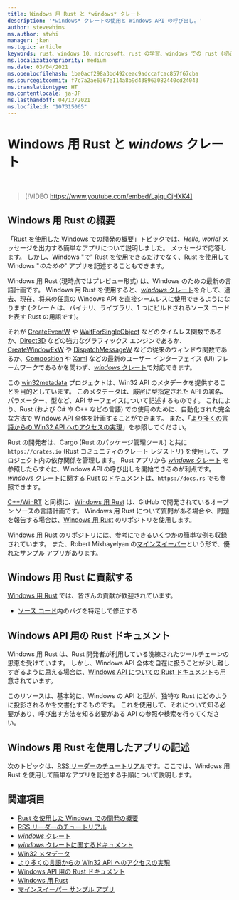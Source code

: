 ```yaml
---
title: Windows 用 Rust と *windows* クレート
description: '*windows* クレートの使用と Windows API の呼び出し。'
author: stevewhims
ms.author: stwhi
manager: jken
ms.topic: article
keywords: rust、windows 10、microsoft、rust の学習、windows での rust (初心者向け)、vs code を使用した rust、windows 用の rust
ms.localizationpriority: medium
ms.date: 03/04/2021
ms.openlocfilehash: 1ba0acf298a3bd492ceac9adccafcac857f67cba
ms.sourcegitcommit: f7c7a2ae6367e114a8b9d438963082440cd24043
ms.translationtype: HT
ms.contentlocale: ja-JP
ms.lasthandoff: 04/13/2021
ms.locfileid: "107315065"
---
```

# <a name="rust-for-windows-and-the-windows-crate"></a>Windows 用 Rust と *windows* クレート

&nbsp;
> [!VIDEO https://www.youtube.com/embed/LajquCjHXK4]

## <a name="introducing-rust-for-windows"></a>Windows 用 Rust の概要

「[Rust を使用した Windows での開発の概要](overview.md)」トピックでは、*Hello, world!* メッセージを出力する簡単なアプリについて説明しました。 メッセージで応答します。 しかし、Windows "*で*" Rust を使用できるだけでなく、Rust を使用して Windows "*のための*" アプリを記述することもできます。

Windows 用 Rust (現時点ではプレビュー形式) は、Windows のための最新の言語計画です。 Windows 用 Rust を使用すると、[*windows* クレート](https://crates.io/crates/windows)を介して、過去、現在、将来の任意の Windows API を直接シームレスに使用できるようになります (*クレート* は、バイナリ、ライブラリ、1 つにビルドされるソース コードを表す Rust の用語です)。

それが [CreateEventW](/windows/win32/api/synchapi/nf-synchapi-createeventw) や [WaitForSingleObject](/windows/win32/api/synchapi/nf-synchapi-waitforsingleobject) などのタイムレス関数であるか、[Direct3D](/windows/win32/direct3d12/directx-12-programming-guide) などの強力なグラフィックス エンジンであるか、[CreateWindowExW](/windows/win32/api/winuser/nf-winuser-createwindowexw) や [DispatchMessageW](/windows/win32/api/winuser/nf-winuser-dispatchmessagew) などの従来のウィンドウ関数であるか、[Composition](/uwp/api/windows.ui.composition) や [Xaml](/uwp/api/windows.ui.xaml) などの最新のユーザー インターフェイス (UI) フレームワークであるかを問わず、[*windows* クレート](https://crates.io/crates/windows)で対応できます。

この [win32metadata](https://github.com/microsoft/win32metadata) プロジェクトは、Win32 API のメタデータを提供することを目的としています。 このメタデータは、厳密に型指定された API の署名、パラメーター、型など、API サーフェイスについて記述するものです。 これにより、Rust (および C# や C++ などの言語) での使用のために、自動化された完全な方法で Windows API 全体を計画することができます。 また、「[より多くの言語からの Win32 API へのアクセスの実現](https://blogs.windows.com/windowsdeveloper/2021/01/21/making-win32-apis-more-accessible-to-more-languages/)」を参照してください。

Rust の開発者は、Cargo (Rust のパッケージ管理ツール) と共に `https://crates.io` (Rust コミュニティのクレート レジストリ) を使用して、プロジェクト内の依存関係を管理します。 Rust アプリから [*windows* クレート](https://crates.io/crates/windows) を参照したらすぐに、Windows API の呼び出しを開始できるのが利点です。 [*windows* クレートに関する Rust のドキュメント](https://docs.rs/windows/0.3.1/windows/)は、`https://docs.rs` でも参照できます。

[C++/WinRT](/windows/uwp/cpp-and-winrt-apis/) と同様に、[Windows 用 Rust](https://github.com/microsoft/windows-rs) は、GitHub で開発されているオープン ソースの言語計画です。 Windows 用 Rust について質問がある場合や、問題を報告する場合は、[Windows 用 Rust](https://github.com/microsoft/windows-rs) のリポジトリを使用します。

Windows 用 Rust のリポジトリには、参考にできる[いくつかの簡単な例](https://github.com/microsoft/windows-rs/tree/master/examples)も収録されています。 また、Robert Mikhayelyan の[マインスイーパー](https://github.com/robmikh/minesweeper-rs)という形で、優れたサンプル アプリがあります。

## <a name="contribute-to-rust-for-windows"></a>Windows 用 Rust に貢献する

[Windows 用 Rust](https://github.com/microsoft/windows-rs) では、皆さんの貢献が歓迎されています。

* [ソース コード](https://github.com/microsoft/windows-rs/tree/master/src)内のバグを特定して修正する

## <a name="rust-documentation-for-the-windows-api"></a>Windows API 用の Rust ドキュメント

Windows 用 Rust は、Rust 開発者が利用している洗練されたツールチェーンの恩恵を受けています。 しかし、Windows API 全体を自在に扱うことが少し難しすぎるように思える場合は、[Windows API についての Rust ドキュメント](https://microsoft.github.io/windows-docs-rs/doc/bindings/Windows/)も用意されています。

このリソースは、基本的に、Windows の API と型が、独特な Rust にどのように投影されるかを文書化するものです。 これを使用して、それについて知る必要があり、呼び出す方法を知る必要がある API の参照や検索を行ってください。

## <a name="writing-an-app-with-rust-for-windows"></a>Windows 用 Rust を使用したアプリの記述

次のトピックは、[RSS リーダーのチュートリアル](rss-reader-rust-for-windows.md)です。ここでは、Windows 用 Rust を使用して簡単なアプリを記述する手順について説明します。

## <a name="related"></a>関連項目

* [Rust を使用した Windows での開発の概要](overview.md)
* [RSS リーダーのチュートリアル](rss-reader-rust-for-windows.md)
* [*windows* クレート](https://crates.io/crates/windows)
* [*windows* クレートに関するドキュメント](https://docs.rs/windows/0.3.1/windows/)
* [Win32 メタデータ](https://github.com/microsoft/win32metadata)
* [より多くの言語からの Win32 API へのアクセスの実現](https://blogs.windows.com/windowsdeveloper/2021/01/21/making-win32-apis-more-accessible-to-more-languages/)
* [Windows API 用の Rust ドキュメント](https://microsoft.github.io/windows-docs-rs/doc/bindings/windows/)
* [Windows 用 Rust](https://github.com/microsoft/windows-rs)
* [マインスイーパー サンプル アプリ](https://github.com/robmikh/minesweeper-rs)
